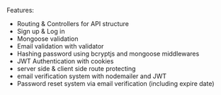 Features: 

- Routing & Controllers for API structure
- Sign up & Log in
- Mongoose validation
- Email validation with validator
- Hashing password using bcryptjs and mongoose middlewares
- JWT Authentication with cookies
- server side & client side route protecting
- email verification system with nodemailer and JWT
- Password reset system via email verification (including expire date)